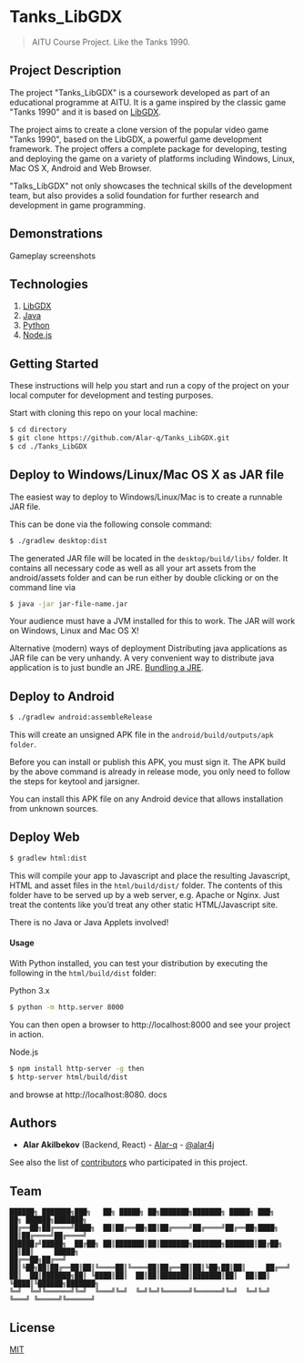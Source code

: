 # Tanks_LibGDX
> AITU Course Project. 
> Like the Tanks 1990.


## Project Description
The project "Tanks_LibGDX" is a coursework 
developed as part of an educational programme at AITU. 
It is a game inspired by the classic 
game "Tanks 1990" and it is based on [LibGDX](https://libgdx.com/wiki/).

The project aims to create a clone version of the popular 
video game "Tanks 1990", based on the LibGDX, a powerful game 
development framework. The project offers a complete package for developing, 
testing and deploying the game on a variety of platforms 
including Windows, Linux, Mac OS X, Android and Web Browser.

"Talks_LibGDX" not only showcases the technical skills of the development team, 
but also provides a solid foundation for further research and development in game programming.


## Demonstrations
Gameplay screenshots


## Technologies

1. [LibGDX](https://libgdx.com/wiki/ "LibGDX")
2. [Java](https://www.oracle.com/cis/java/ "Java")
3. [Python](https://www.python.org/downloads/ "Python")
4. [Node.js](https://nodejs.org/en/ "Node.js")


## Getting Started
These instructions will help you start and run a copy of the project 
on your local computer for development and testing purposes.

Start with cloning this repo on your local machine:
```sh
$ cd directory
$ git clone https://github.com/Alar-q/Tanks_LibGDX.git
$ cd ./Tanks_LibGDX
```


## Deploy to Windows/Linux/Mac OS X as JAR file

The easiest way to deploy to Windows/Linux/Mac is to create a runnable JAR file. 

This can be done via the following console command:
```sh
$ ./gradlew desktop:dist
```

The generated JAR file will be located in the `desktop/build/libs/` folder. 
It contains all necessary code as well as all your art assets from the android/assets folder 
and can be run either by double clicking or on the command line via 
```sh
$ java -jar jar-file-name.jar
```
Your audience must have a JVM installed for this to work. 
The JAR will work on Windows, Linux and Mac OS X!

Alternative (modern) ways of deployment
Distributing java applications as JAR file can be very unhandy.
A very convenient way to distribute java application is to just bundle an JRE. [Bundling a JRE](https://libgdx.com/wiki/deployment/bundling-a-jre).


## Deploy to Android

```sh
$ ./gradlew android:assembleRelease
```

This will create an unsigned APK file in the `android/build/outputs/apk folder`.

Before you can install or publish this APK, you must sign it. 
The APK build by the above command is already in release mode, 
you only need to follow the steps for keytool and jarsigner. 

You can install this APK file on any Android device that allows installation from unknown sources.


## Deploy Web

```sh
$ gradlew html:dist
```
This will compile your app to Javascript and place the resulting 
Javascript, HTML and asset files in the `html/build/dist/` folder. 
The contents of this folder have to be served up by a web server, e.g. Apache or Nginx. 
Just treat the contents like you’d treat any other static HTML/Javascript site. 

There is no Java or Java Applets involved!

#### Usage

With Python installed, you can test your distribution 
by executing the following in the `html/build/dist` folder:

Python 3.x
```sh
$ python -m http.server 8000
```
You can then open a browser to http://localhost:8000 and see your project in action.

Node.js 
```sh
$ npm install http-server -g then 
$ http-server html/build/dist 
```
and browse at http://localhost:8080. docs


## Authors

* **Alar Akilbekov** (Backend, React) - [Alar-q](https://github.com/alar-q) - [@alar4j](https://t.me/alar4j)

See also the list of [contributors](https://github.com/Alar-q/Tanks_LibGDX/graphs/contributors) who participated in this project.

## Team
```
██████╗ ███████╗███╗   ██╗ █████╗ ██╗███████╗███████╗ █████╗ ███╗   ██╗ ██████╗███████╗   
██╔══██╗██╔════╝████╗  ██║██╔══██╗██║██╔════╝██╔════╝██╔══██╗████╗  ██║██╔════╝██╔════╝    
██████╔╝█████╗  ██╔██╗ ██║███████║██║███████╗███████╗███████║██╔██╗ ██║██║     █████╗    
██╔══██╗██╔══╝  ██║╚██╗██║██╔══██║██║╚════██║╚════██║██╔══██║██║╚██╗██║██║     ██╔══╝    
██║  ██║███████╗██║ ╚████║██║  ██║██║███████║███████║██║  ██║██║ ╚████║╚██████╗███████╗     
╚═╝  ╚═╝╚══════╝╚═╝  ╚═══╝╚═╝  ╚═╝╚═╝╚══════╝╚══════╝╚═╝  ╚═╝╚═╝  ╚═══╝ ╚═════╝╚══════╝    
```

## License
[MIT](https://github.com/Alar-q/Tanks_LibGDX/blob/main/LICENSE)

